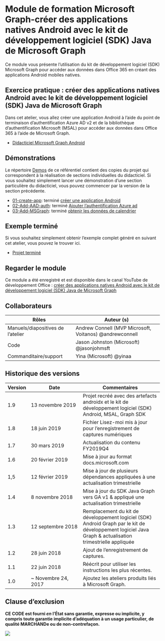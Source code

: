# <a name="microsoft-graph-training-module---build-android-native-apps-with-the-microsoft-graph-java-sdk"></a>Module de formation Microsoft Graph-créer des applications natives Android avec le kit de développement logiciel (SDK) Java de Microsoft Graph

Ce module vous présente l’utilisation du kit de développement logiciel (SDK) Microsoft Graph pour accéder aux données dans Office 365 en créant des applications Android mobiles natives.

## <a name="lab---build-android-native-apps-with-the-microsoft-graph-java-sdk"></a>Exercice pratique : créer des applications natives Android avec le kit de développement logiciel (SDK) Java de Microsoft Graph

Dans cet atelier, vous allez créer une application Android à l’aide du point de terminaison d’authentification Azure AD v2 et de la bibliothèque d’authentification Microsoft (MSAL) pour accéder aux données dans Office 365 à l’aide de Microsoft Graph.

- [Didacticiel Microsoft Graph Android](https://docs.microsoft.com/graph/tutorials/android)

## <a name="demos"></a>Démonstrations

Le répertoire [Demos](./demos) de ce référentiel contient des copies du projet qui correspondent à la réalisation de sections individuelles du didacticiel. Si vous souhaitez simplement lancer une démonstration d’une section particulière du didacticiel, vous pouvez commencer par la version de la section précédente.

- [01-create-app](demos/01-create-app): terminé [créer une application Android](https://docs.microsoft.com/graph/tutorials/android?tutorial-step=1)
- [02-Add-AAD-auth](demos/02-add-aad-auth): terminé [Ajouter l’authentification Azure ad](https://docs.microsoft.com/graph/tutorials/android?tutorial-step=3)
- [03-Add-MSGraph](demos/03-add-msgraph): terminé [obtenir les données de calendrier](https://docs.microsoft.com/graph/tutorials/android?tutorial-step=4)

## <a name="completed-sample"></a>Exemple terminé

Si vous souhaitez simplement obtenir l’exemple complet généré en suivant cet atelier, vous pouvez le trouver ici.

- [Projet terminé](demos/03-add-msgraph)

## <a name="watch-the-module"></a>Regarder le module

Ce module a été enregistré et est disponible dans le canal YouTube de développement Office : [créer des applications natives Android avec le kit de développement logiciel (SDK) Java de Microsoft Graph](https://youtu.be/BLmOmv4FSsQ)

## <a name="contributors"></a>Collaborateurs

| Rôles                | Auteur (s)                                               |
| -------------------- | ------------------------------------------------------- |
| Manuels/diapositives de l’atelier | Andrew Connell (MVP Microsoft, Voitanos) @andrewconnell |
| Code                 | Jason Johnston (Microsoft) @jasonjohmsft                |
| Commanditaire/support    | Yina (Microsoft) @yinaa                          |

## <a name="version-history"></a>Historique des versions

| Version | Date               | Commentaires                                                                   |
| ------- | ------------------ | -------------------------------------------------------------------------- |
| 1.9     | 13 novembre 2019  | Projet recréé avec des artefacts androidx et le kit de développement logiciel (SDK) Android, MSAL, Graph SDK |
| 1.8     | 18 juin 2019      | Fichier Lisez-moi mis à jour pour l’enregistrement de captures numériques                           |
| 1.7     | 30 mars 2019     | Actualisation du contenu FY2019Q4                                                   |
| 1.6     | 20 février 2019  | Mise à jour au format docs.microsoft.com                                       |
| 1,5     | 12 février 2019  | Mise à jour de plusieurs dépendances appliquées à une actualisation trimestrielle                    |
| 1.4     | 8 novembre 2018   | Mise à jour du SDK Java Graph vers GA v1 & appliqué une actualisation trimestrielle                |
| 1.3     | 12 septembre 2018 | Remplacement du kit de développement logiciel (SDK) Android Graph par le kit de développement logiciel Java Graph & actualisation trimestrielle appliquée |
| 1.2     | 28 juin 2018      | Ajout de l’enregistrement de captures.                                                          |
| 1.1     | 22 juin 2018      | Réécrit pour utiliser les instructions les plus récentes.                                          |
| 1.0     | ~ Novembre 24, 2017 | Ajoutez les ateliers produits liés à Microsoft Graph.                             |

## <a name="disclaimer"></a>Clause d’exclusion

**CE CODE est fourni _en_ l’État sans garantie, expresse ou implicite, y compris toute garantie implicite d’adéquation à un usage particulier, de qualité MARCHANDe ou de non-contrefaçon.**

<!-- markdownlint-disable MD033 -->
<img src="https://telemetry.sharepointpnp.com/msgraph-training-android" />
